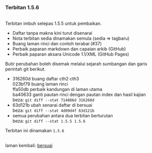 ---
---

### Terbitan 1.5.6

&nbsp;  
Terbitan imbuh selepas 1.5.5 untuk pembaikan.

- Daftar tanpa makna kini turut disenarai
- Nota terbitan sedia dinamakan semula (sedia => tagbaru)
- Buang laman rinci dan contoh terabai (#37)
- Perbaik paparan markdown dan capaian arkib (GitHub)
- Perbaik paparan aksara Unicode 1.1/XML (GitHub Pages)

Butir perubahan boleh disemak melalui sejarah sumbangan
dan garis perintah git berikut.

- 316260d buang daftar cth2 cth3  
  023bf79 buang laman rinci  
  ffa50db perbaik kandungan di laman utama  
  ba40633 ganti pautan rinci dengan pautan index dan
  hasil kajian  
beza: `git diff --stat 714886d 316260d`
- 63d121b ubah senarai daftar di bersuai  
beza: `git diff --stat 4d09d4f 63d121b`
- semua perubahan antara dua terbitan berturutan  
beza: `git diff --stat 1.5.5 1.5.6`

Terbitan ini dinamakan `1.5.6`

&nbsp;  
laman kembali: [bersuai][0]

  [0]: ../bersuai.md
